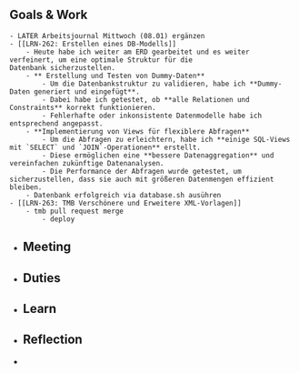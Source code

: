 ## Goals & Work
	- LATER Arbeitsjournal Mittwoch (08.01) ergänzen
	- [[LRN-262: Erstellen eines DB-Modells]]
		- Heute habe ich weiter am ERD gearbeitet und es weiter verfeinert, um eine optimale Struktur für die Datenbank sicherzustellen.
		- ** Erstellung und Testen von Dummy-Daten**
			- Um die Datenbankstruktur zu validieren, habe ich **Dummy-Daten generiert und eingefügt**.
			- Dabei habe ich getestet, ob **alle Relationen und Constraints** korrekt funktionieren.
			- Fehlerhafte oder inkonsistente Datenmodelle habe ich entsprechend angepasst.
		- **Implementierung von Views für flexiblere Abfragen**
			- Um die Abfragen zu erleichtern, habe ich **einige SQL-Views mit `SELECT` und `JOIN`-Operationen** erstellt.
			- Diese ermöglichen eine **bessere Datenaggregation** und vereinfachen zukünftige Datenanalysen.
			- Die Performance der Abfragen wurde getestet, um sicherzustellen, dass sie auch mit größeren Datenmengen effizient bleiben.
		- Datenbank erfolgreich via database.sh ausühren
	- [[LRN-263: TMB Verschönere und Erweitere XML-Vorlagen]]
		- tmb pull request merge
			- deploy
- ## Meeting
- ## Duties
- ## Learn
- ## Reflection
-
